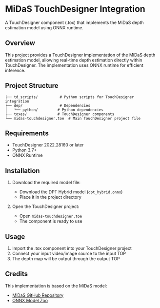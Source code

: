 # MiDaS TouchDesigner Integration
 
A TouchDesigner component (.tox) that implements the MiDaS depth estimation model using ONNX runtime.

## Overview

This project provides a TouchDesigner implementation of the MiDaS depth estimation model, allowing real-time depth estimation directly within TouchDesigner. The implementation uses ONNX runtime for efficient inference.

## Project Structure

```
├── td_scripts/          # Python scripts for TouchDesigner integration
├── dep/                 # Dependencies
│   └── python/         # Python dependencies
├── toxes/              # TouchDesigner components
└── midas-touchdesigner.toe  # Main TouchDesigner project file
```

## Requirements

- TouchDesigner 2022.28160 or later
- Python 3.7+
- ONNX Runtime

## Installation

1. Download the required model file:
   - Download the DPT Hybrid model (`dpt_hybrid.onnx`)
   - Place it in the project directory

2. Open the TouchDesigner project:
   - Open `midas-touchdesigner.toe`
   - The component is ready to use

## Usage

1. Import the .tox component into your TouchDesigner project
2. Connect your input video/image source to the input TOP
3. The depth map will be output through the output TOP

## Credits

This implementation is based on the MiDaS model:
- [MiDaS GitHub Repository](https://github.com/isl-org/MiDaS)
- [ONNX Model Zoo](https://github.com/onnx/models/tree/main/vision/depth_estimation/midas)
